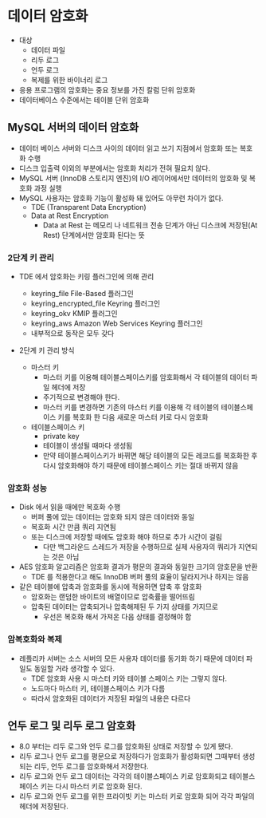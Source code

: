 # 데이터 암호화

- 대상
    - 데이터 파일
    - 리두 로그
    - 언두 로그
    - 복제를 위한 바이너리 로그
- 응용 프로그램의 암호화는 중요 정보를 가진 칼럼 단위 암호화
- 데이터베이스 수준에서는 테이블 단위 암호화

## MySQL 서버의 데이터 암호화

- 데이터 베이스 서버와 디스크 사이의 데이터 읽고 쓰기 지점에서 암호화 또는 복호화 수행
- 디스크 입출력 이외의 부분에서는 암호화 처리가 전혀 필요치 않다.
- MySQL 서버 (InnoDB 스토리지 엔진)의 I/O 레이어에서만 데이터의 암호화 및 복호화 과정 실행
- MySQL 사용자는 암호화 기능이 활성화 돼 있어도 아무런 차이가 없다.
    - TDE (Transparent Data Encryption)
    - Data at Rest Encryption
        - Data at Rest 는 메모리 나 네트워크 전송 단계가 아닌 디스크에 저장된(At Rest) 단계에서만 암호화 된다는 뜻


### 2단계 키 관리

- TDE 에서 암호화는 키링 플러그인에 의해 관리
    - keyring_file File-Based 플러그인
    - keyring_encrypted_file Keyring 플러그인
    - keyring_okv KMIP 플러그인
    - keyring_aws Amazon Web Services Keyring 플러그인
    - 내부적으로 동작은 모두 갖다

- 2단계 키 관리 방식
    - 마스터 키
        - 마스터 키를 이용해 테이블스페이스키를 암호화해서 각 테이블의 데이터 파일 헤더에 저장
        - 주기적으로 변경해야 한다.
        - 마스터 키를 변경하면 기존의 마스터 키를 이용해 각 테이블의 테이블스페이스 키를 복호화 한 다음 새로운 마스터 키로 다시 암호화
    - 테이블스페이스 키
        - private key
        - 테이블이 생성될 때마다 생성됨
        - 만약 테이블스페이스키가 바뀌면 해당 테이블의 모든 레코드를 복호화한 후 다시 암호화해야 하기 때문에 테이블스페이스 키는 절대 바뀌지 않음

### 암호화 성능

- Disk 에서 읽을 때에만 복호화 수행
    - 버퍼 풀에 있는 데이터는 암호화 되지 않은 데이터와 동일
    - 복호화 시간 만큼 쿼리 지연됨
    - 또는 디스크에 저장할 때에도 암호화 해야 하므로 추가 시간이 걸림
        - 다만 백그라운드 스레드가 저장을 수행하므로 실제 사용자의 쿼리가 지연되는 것은 아님
- AES 암호화 알고리즘은 암호화 결과가 평문의 결과와 동일한 크기의 암호문을 반환
    - TDE 를 적용한다고 해도 InnoDB 버퍼 풀의 효율이 달라지거나 하지는 않음
- 같은 테이블에 압축과 암호화를 동시에 적용하면 압축 후 암호화
    - 암호화는 랜덤한 바이트의 배열이므로 압축률을 떨어뜨림
    - 압축된 데이터는 압축되거나 압축해제된 두 가지 상태를 가지므로
        - 우선은 복호화 해서 가져온 다음 상태를 결정해야 함

### 암복호화와 복제

- 레플리카 서버는 소스 서버의 모든 사용자 데이터를 동기화 하기 때문에 데이터 파일도 동일할 거라 생각할 수 있다.
    - TDE 암호화 사용 시 마스터 키와 테이블 스페이스 키는 그렇지 않다.
    - 노드마다 마스터 키, 테이블스페이스 키가 다름
    - 따라서 암호화된 데이터가 저장된 파일의 내용은 다르다

## 언두 로그 및 리두 로그 암호화

- 8.0 부터는 리두 로그와 언두 로그를 암호화된 상태로 저장할 수 있게 됐다.
- 리두 로그나 언두 로그를 평문으로 저장하다가 암호화가 활성화되면 그때부터 생성되는 리두, 언두 로그를 암호화해서 저장한다.
- 리두 로그와 언두 로그 데이터는 각각의 테이블스페이스 키로 암호화되고 테이블스페이스 키는 다시 마스터 키로 암호화 된다.
- 리두 로그와 언두 로그를 위한 프라이빗 키는 마스터 키로 암호화 되어 각각 파일의 헤더에 저장된다.